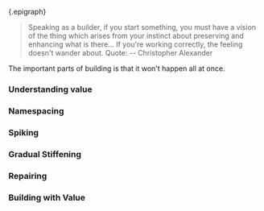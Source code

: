 {.epigraph}
> Speaking as a builder, if you start something, you must have a vision of the
> thing which arises from your instinct about preserving and enhancing
> what is there... If you're working correctly, the feeling doesn't wander about.
Quote: -- Christopher Alexander

The important parts of building is that it won't happen all at once.

### Understanding value

### Namespacing

### Spiking

### Gradual Stiffening

### Repairing

### Building with Value

